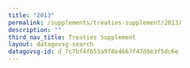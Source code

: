 ```yaml
---
title: "2013"
permalink: /supplements/treaties-supplement/2013/
description: ""
third_nav_title: Treaties Supplement
layout: datagovsg-search
datagovsg-id: d_7c7bf4f653a9f8e4667f47d0e3f5dc6e
---
```

